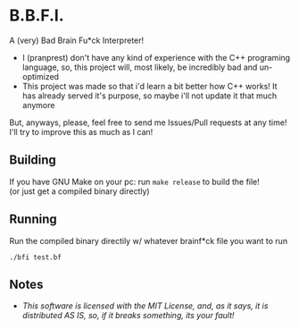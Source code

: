 # B.B.F.I.
A (very) Bad Brain Fu*ck Interpreter!
- I (pranprest) don't have any kind of experience with the C++ programing language, so, this project will, most likely, be incredibly bad and un-optimized
- This project was made so that i'd learn a bit better how C++ works! It has already served it's purpose, so maybe i'll not update it that much anymore

But, anyways, please, feel free to send me Issues/Pull requests at any time! I'll try to improve this as much as I can!

## Building
If you have GNU Make on your pc:
run ```make release``` to build the file!  
(or just get a compiled binary directly)

## Running
Run the compiled binary directily w/ whatever brainf*ck file you want to run

```./bfi test.bf```

## Notes
- *This software is licensed with the MIT License, and, as it says, it is distributed AS IS, so, if it breaks something, its your fault!*
